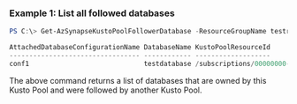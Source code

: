### Example 1: List all followed databases
```powershell
PS C:\> Get-AzSynapseKustoPoolFollowerDatabase -ResourceGroupName testrg -WorkspaceName testws -KustoPoolName testkustopool

AttachedDatabaseConfigurationName DatabaseName KustoPoolResourceId
--------------------------------- ------------ -------------------
conf1                             testdatabase /subscriptions/00000000-0000-0000-0000-000000000000/resourceGroups/testrg/providers/Microsoft.Synapse/workspaces/testws/kustoPools/followerpool
```

The above command returns a list of databases that are owned by this Kusto Pool and were followed by another Kusto Pool.


